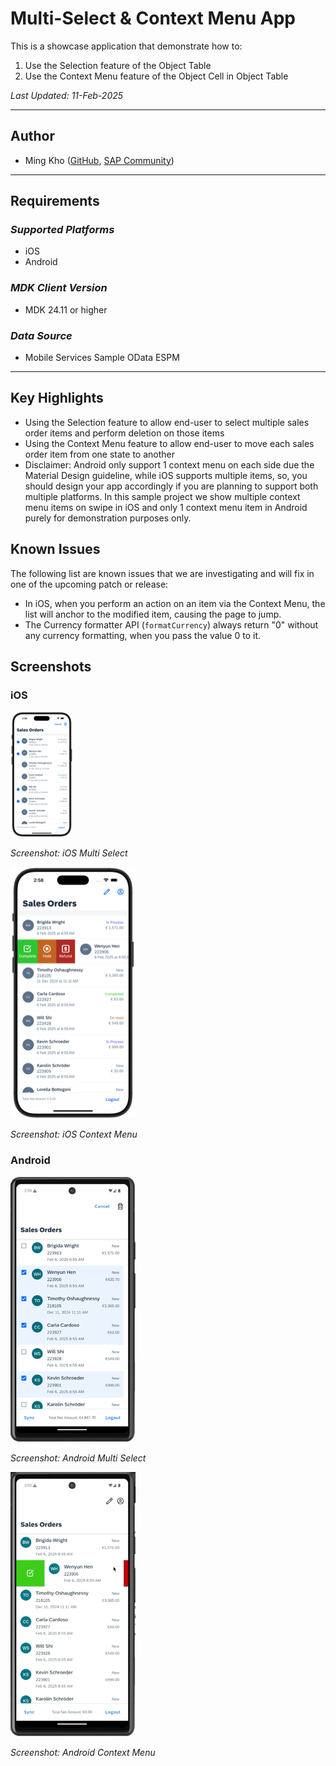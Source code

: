 # Multi-Select & Context Menu App

This is a showcase application that demonstrate how to:

1. Use the Selection feature of the Object Table
2. Use the Context Menu feature of the Object Cell in Object Table

*Last Updated: 11-Feb-2025*

***

## Author

* Ming Kho ([GitHub](https://github.com/mingkho), [SAP Community](https://people.sap.com/ming.kho))

***

## Requirements

### *Supported Platforms*

* iOS
* Android

### *MDK Client Version*

* MDK 24.11 or higher

### *Data Source*

* Mobile Services Sample OData ESPM

***

## Key Highlights

* Using the Selection feature to allow end-user to select multiple sales order items and perform deletion on those items
* Using the Context Menu feature to allow end-user to move each sales order item from one state to another
* Disclaimer: Android only support 1 context menu on each side due the Material Design guideline, while iOS supports multiple items, so, you should design your app accordingly if you are planning to support both multiple platforms. In this sample project we show multiple context menu items on swipe in iOS and only 1 context menu item in Android purely for demonstration purposes only.

## Known Issues

The following list are known issues that we are investigating and will fix in one of the upcoming patch or release:

* In iOS, when you perform an action on an item via the Context Menu, the list will anchor to the modified item, causing the page to jump.
* The Currency formatter API (`formatCurrency`) always return "0" without any currency formatting, when you pass the value 0 to it.

## Screenshots

### iOS

![iOS Multi Select](./Screenshots/iOS1.png)

*Screenshot: iOS Multi Select*

![iOS Context Menu](./Screenshots/iOS2.png)

*Screenshot: iOS Context Menu*

### Android

![Android Multi Select](./Screenshots/Android1.png)

*Screenshot: Android Multi Select*

![Android Context Menu](./Screenshots/Android2.png)

*Screenshot: Android Context Menu*
